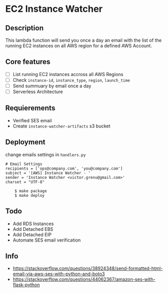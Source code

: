 # EC2 Instance Watcher

## Description

This lambda function will send you once a day an email with the list of the running EC2 instances on all AWS region for a defined AWS Account.

## Core features

* [ ] List running EC2 instances accross all AWS Regions
* [ ] Check `instance-id`, `instance_type`, `region`, `launch_time`
* [ ] Send summuary by email once a day
* [ ] Serverless Architecture

## Requierements

* Verified SES email
* Create `instance-watcher-artifacts` s3 bucket

## Deployment

change emails settings in `handlers.py`

```
# Email Settings
recipients = ['ops@company.com', 'you@company.com']
subject = '[AWS] Instance Watcher - '
sender = 'Instance Watcher <victor.grenu@gmail.com>'
charset = "UTF-8"
```

        $ make package
        $ make deploy

## Todo

* Add RDS Instances
* Add Detached EBS
* Add Detached EIP
* Automate SES email verification

## Info

- https://stackoverflow.com/questions/38924348/send-formatted-html-email-via-aws-ses-with-python-and-boto3
- https://stackoverflow.com/questions/44062367/amazon-ses-with-flask-python
